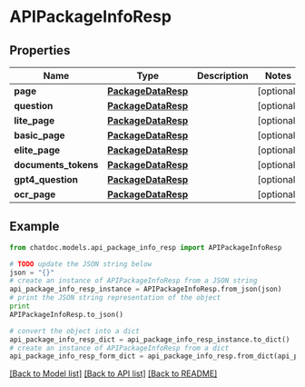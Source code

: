 # APIPackageInfoResp


## Properties
Name | Type | Description | Notes
------------ | ------------- | ------------- | -------------
**page** | [**PackageDataResp**](PackageDataResp.md) |  | [optional] 
**question** | [**PackageDataResp**](PackageDataResp.md) |  | [optional] 
**lite_page** | [**PackageDataResp**](PackageDataResp.md) |  | [optional] 
**basic_page** | [**PackageDataResp**](PackageDataResp.md) |  | [optional] 
**elite_page** | [**PackageDataResp**](PackageDataResp.md) |  | [optional] 
**documents_tokens** | [**PackageDataResp**](PackageDataResp.md) |  | [optional] 
**gpt4_question** | [**PackageDataResp**](PackageDataResp.md) |  | [optional] 
**ocr_page** | [**PackageDataResp**](PackageDataResp.md) |  | [optional] 

## Example

```python
from chatdoc.models.api_package_info_resp import APIPackageInfoResp

# TODO update the JSON string below
json = "{}"
# create an instance of APIPackageInfoResp from a JSON string
api_package_info_resp_instance = APIPackageInfoResp.from_json(json)
# print the JSON string representation of the object
print
APIPackageInfoResp.to_json()

# convert the object into a dict
api_package_info_resp_dict = api_package_info_resp_instance.to_dict()
# create an instance of APIPackageInfoResp from a dict
api_package_info_resp_form_dict = api_package_info_resp.from_dict(api_package_info_resp_dict)
```
[[Back to Model list]](../README.md#documentation-for-models) [[Back to API list]](../README.md#documentation-for-api-endpoints) [[Back to README]](../README.md)


